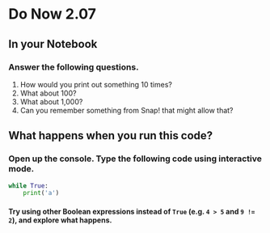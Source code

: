 # Do Now 2.07

## In your Notebook
### Answer the following questions.
1. How would you print out something 10 times?
2. What about 100? 
3. What about 1,000? 
4. Can you remember something from Snap! that might allow that? 

## What happens when you run this code?
### Open up the console. Type the following code using interactive mode. 

```python
while True: 
    print('a')
```

#### Try using other Boolean expressions instead of `True` (e.g. `4 > 5` and `9 != 2`), and explore what happens.
